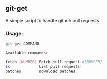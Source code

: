 git-get
---

A simple script to handle github pull requests.


### Usage:

```sh
git get COMMAND

Available commands:

fetch [NUMBER] Fetch pull request #[NUMBER]
ls             List pull requests
patches        Download patches
```


